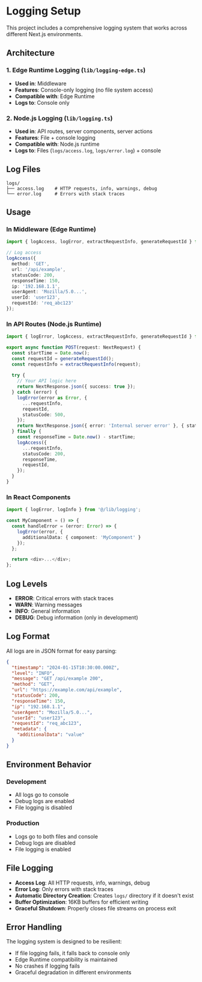 # Logging Setup

This project includes a comprehensive logging system that works across different Next.js environments.

## Architecture

### 1. Edge Runtime Logging (`lib/logging-edge.ts`)
- **Used in**: Middleware
- **Features**: Console-only logging (no file system access)
- **Compatible with**: Edge Runtime
- **Logs to**: Console only

### 2. Node.js Logging (`lib/logging.ts`)
- **Used in**: API routes, server components, server actions
- **Features**: File + console logging
- **Compatible with**: Node.js runtime
- **Logs to**: Files (`logs/access.log`, `logs/error.log`) + console

## Log Files

```
logs/
├── access.log    # HTTP requests, info, warnings, debug
└── error.log     # Errors with stack traces
```

## Usage

### In Middleware (Edge Runtime)
```typescript
import { logAccess, logError, extractRequestInfo, generateRequestId } from '@/lib/logging-edge';

// Log access
logAccess({
  method: 'GET',
  url: '/api/example',
  statusCode: 200,
  responseTime: 150,
  ip: '192.168.1.1',
  userAgent: 'Mozilla/5.0...',
  userId: 'user123',
  requestId: 'req_abc123'
});
```

### In API Routes (Node.js Runtime)
```typescript
import { logError, logAccess, extractRequestInfo, generateRequestId } from '@/lib/logging';

export async function POST(request: NextRequest) {
  const startTime = Date.now();
  const requestId = generateRequestId();
  const requestInfo = extractRequestInfo(request);
  
  try {
    // Your API logic here
    return NextResponse.json({ success: true });
  } catch (error) {
    logError(error as Error, {
      ...requestInfo,
      requestId,
      statusCode: 500,
    });
    return NextResponse.json({ error: 'Internal server error' }, { status: 500 });
  } finally {
    const responseTime = Date.now() - startTime;
    logAccess({
      ...requestInfo,
      statusCode: 200,
      responseTime,
      requestId,
    });
  }
}
```

### In React Components
```typescript
import { logError, logInfo } from '@/lib/logging';

const MyComponent = () => {
  const handleError = (error: Error) => {
    logError(error, {
      additionalData: { component: 'MyComponent' }
    });
  };

  return <div>...</div>;
};
```

## Log Levels

- **ERROR**: Critical errors with stack traces
- **WARN**: Warning messages
- **INFO**: General information
- **DEBUG**: Debug information (only in development)

## Log Format

All logs are in JSON format for easy parsing:

```json
{
  "timestamp": "2024-01-15T10:30:00.000Z",
  "level": "INFO",
  "message": "GET /api/example 200",
  "method": "GET",
  "url": "https://example.com/api/example",
  "statusCode": 200,
  "responseTime": 150,
  "ip": "192.168.1.1",
  "userAgent": "Mozilla/5.0...",
  "userId": "user123",
  "requestId": "req_abc123",
  "metadata": {
    "additionalData": "value"
  }
}
```

## Environment Behavior

### Development
- All logs go to console
- Debug logs are enabled
- File logging is disabled

### Production
- Logs go to both files and console
- Debug logs are disabled
- File logging is enabled

## File Logging

- **Access Log**: All HTTP requests, info, warnings, debug
- **Error Log**: Only errors with stack traces
- **Automatic Directory Creation**: Creates `logs/` directory if it doesn't exist
- **Buffer Optimization**: 16KB buffers for efficient writing
- **Graceful Shutdown**: Properly closes file streams on process exit

## Error Handling

The logging system is designed to be resilient:
- If file logging fails, it falls back to console only
- Edge Runtime compatibility is maintained
- No crashes if logging fails
- Graceful degradation in different environments

